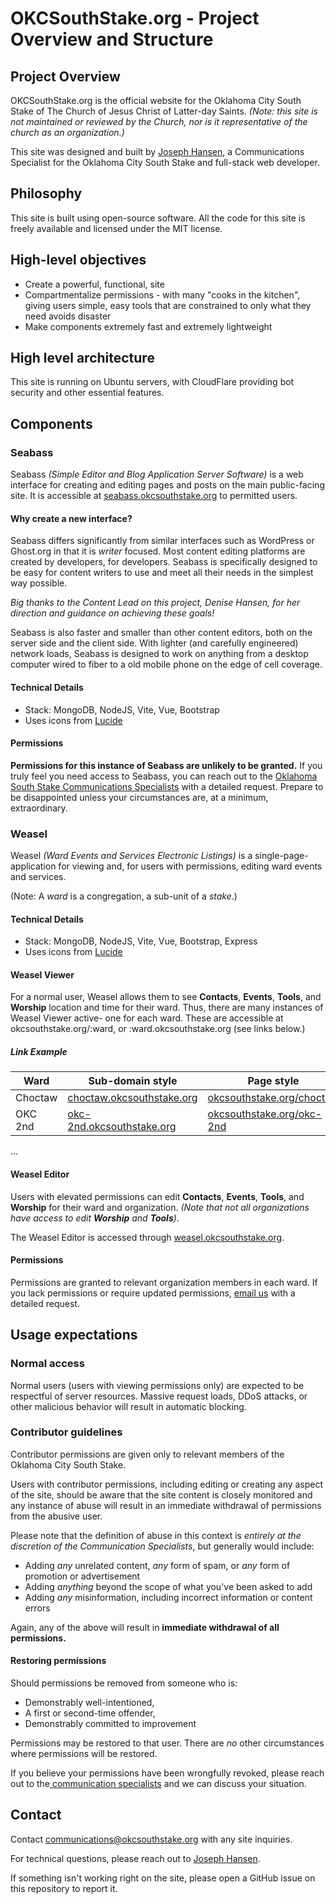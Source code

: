 # OKCSouthStake.org - Project Overview and Structure
## Project Overview
OKCSouthStake.org is the official website for the Oklahoma City South Stake of The Church of Jesus Christ of Latter-day Saints. _(Note: this site is not maintained or reviewed by the Church, nor is it representative of the church as an organization.)_

This site was designed and built by [Joseph Hansen](https://github.com/josephclaytonhansen), a Communications Specialist for the Oklahoma City South Stake and full-stack web developer.

## Philosophy
This site is built using open-source software. All the code for this site is freely available and licensed under the MIT license. 

## High-level objectives
* Create a powerful, functional, site 
* Compartmentalize permissions - with many "cooks in the kitchen", giving users simple, easy tools that are constrained to only what they need avoids disaster
* Make components extremely fast and extremely lightweight 

## High level architecture
This site is running on Ubuntu servers, with CloudFlare providing bot security and other essential features. 

## Components
### Seabass
Seabass _(Simple Editor and Blog Application Server Software)_ is a web interface for creating and editing pages and posts on the main public-facing site. It is accessible at [seabass.okcsouthstake.org](https://seabass.okcsouthstake.org) to permitted users. 

#### Why create a new interface?
Seabass differs significantly from similar interfaces such as WordPress or Ghost.org in that it is *writer* focused. Most content editing platforms are created by developers, for developers. Seabass is specifically designed to be easy for content writers to use and meet all their needs in the simplest way possible.

_Big thanks to the Content Lead on this project, Denise Hansen, for her direction and guidance on achieving these goals!_

Seabass is also faster and smaller than other content editors, both on the server side and the client side. With lighter (and carefully engineered) network loads, Seabass is designed to work on anything from a desktop computer wired to fiber to a old mobile phone on the edge of cell coverage.

#### Technical Details
* Stack: MongoDB, NodeJS, Vite, Vue, Bootstrap
* Uses icons from [Lucide](https://lucide.dev)

#### Permissions
**Permissions for this instance of Seabass are unlikely to be granted.** If you truly feel you need access to Seabass, you can reach out to the [Oklahoma South Stake Communications Specialists](mailto:communications@okcsouthstake.org) with a detailed request. Prepare to be disappointed unless your circumstances are, at a minimum, extraordinary.

### Weasel
Weasel _(Ward Events and Services Electronic Listings)_ is a single-page-application for viewing and, for users with permissions, editing ward events and services. 

(Note: A *ward* is a congregation, a sub-unit of a *stake*.)

#### Technical Details 
* Stack: MongoDB, NodeJS, Vite, Vue, Bootstrap, Express
* Uses icons from [Lucide](https://lucide.dev)

#### Weasel Viewer
For a normal user, Weasel allows them to see **Contacts**, **Events**, **Tools**, and **Worship** location and time for their ward. Thus, there are many instances of Weasel Viewer active- one for each ward. These are accessible at okcsouthstake.org/:ward, or :ward.okcsouthstake.org (see links below.)

##### Link Example
|Ward   | Sub-domain style | Page style |
|---|---|---|
| Choctaw | [choctaw.okcsouthstake.org](https://choctaw.okcsouthstake.org) | [okcsouthstake.org/choctaw](https://okcsouthstake.org/choctaw) |
| OKC 2nd | [okc-2nd.okcsouthstake.org](https://okc-2nd.okcsouthstake.org) | [okcsouthstake.org/okc-2nd](https://okcsouthstake.org/okc-2nd)
...

#### Weasel Editor
Users with elevated permissions can edit **Contacts**, **Events**, **Tools**, and **Worship** for their ward and organization. *(Note that not all organizations have access to edit **Worship** and **Tools**)*.

The Weasel Editor is accessed through [weasel.okcsouthstake.org](https://weasel.okcsouthstake.org). 

#### Permissions
Permissions are granted to relevant organization members in each ward. If you lack permissions or require updated permissions, [email us](mailto:communications@okcsouthstake.org) with a detailed request. 

## Usage expectations
### Normal access
Normal users (users with viewing permissions only) are expected to be respectful of server resources. Massive request loads, DDoS attacks, or other malicious behavior will result in automatic blocking. 

### Contributor guidelines
Contributor permissions are given only to relevant members of the Oklahoma City South Stake.

Users with contributor permissions, including editing or creating any aspect of the site, should be aware that the site content is closely monitored and any instance of abuse will result in an immediate withdrawal of permissions from the abusive user. 

Please note that the definition of abuse in this context is *entirely at the discretion of the Communication Specialists*, but generally would include: 
* Adding *any* unrelated content, *any* form of spam, or *any* form of promotion or advertisement
* Adding *anything* beyond the scope of what you've been asked to add
* Adding *any* misinformation, including incorrect information or content errors 

Again, any of the above will result in **immediate withdrawal of all permissions.** 

#### Restoring permissions
Should permissions be removed from someone who is: 
* Demonstrably well-intentioned,
* A first or second-time offender,
* Demonstrably committed to improvement

Permissions may be restored to that user. There are *no* other circumstances where permissions will be restored. 

If you believe your permissions have been wrongfully revoked, please reach out to the[ communication specialists](mailto:communications@okcsouthstake.org) and we can discuss your situation. 

## Contact
Contact [communications@okcsouthstake.org](mailto:communications@okcsouthstake.org) with any site inquiries.

For technical questions, please reach out to [Joseph Hansen](https://github.com/josephclaytonhansen).

If something isn't working right on the site, please open a GitHub issue on this repository to report it.
